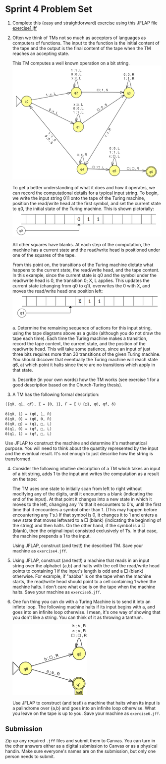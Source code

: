 # Sprint 4 Problem Set

1. Complete this (easy and straightforward) [exercise](./ex1/ex1.md) using this JFLAP file [exercise1.jff](./ex1/exercise1.jff)

2. Often we think of TMs not so much as acceptors of languages as computers of functions. The input to the function is the initial content of the tape and the output is the final content of the tape when the TM reaches an accepting state.

    This TM computes a well known operation on a bit string.  
    ![Bit Op TM](./images/bit_op_tm.PNG)

    To get a better understanding of what it does and how it operates, we can record the computational details for a typical input string. To begin, we write the input string 011 onto the tape of the Turing machine, position the read/write head at the first symbol, and set the current state to q0, the initial state of the Turing machine. This is shown pictorially:
    ![Tape one](./images/bit_op_tape_1.PNG)

    All other squares have blanks. At each step of the computation, the machine has a current state and the read/write head is positioned under one of the squares of the tape.

    From this point on, the transitions of the Turing machine dictate what happens to the current state, the read/write head, and the tape content. In this example, since the current state is q0 and the symbol under the read/write head is 0, the transition 0; X, L applies. This updates the current state (changing from q0 to q1), overwrites the 0 with X, and moves the read/write head one
position left:
    ![Tape two](./images/bit_op_tape_2.PNG)

    a. Determine the remaining sequence of actions for this input string, using the tape diagrams above as a guide (although you do not draw the tape each time). Each time the Turing machine makes a transition, record the tape content, the current state, and the position of the read/write head. This will take some patience, since an input of just three bits requires more than 30 transitions of the given Turing machine. You should discover that eventually the Turing machine will reach state q6, at which point it halts since there are no transitions which apply in that state.
   
    b. Describe (in your own words) how the TM works (see exercise 1 for a good description based on the Church-Turing thesis).


3. A TM has the following formal description:
```
({q0, q1, qf}, Σ = {0, 1}, Γ = Σ U {□}, q0, qf, δ)

δ(q0, 1) = (q0, 1, R)
δ(q0, 0) = (q0, 0, R)
δ(q0, □) = (q1, □, L)
δ(q1, 0) = (qf, □, L)
δ(q1, 1) = (qf, □, L)
```

   Use JFLAP to construct the machine and determine it's mathematical purpose.  You will need to think about the quantity represented by the input and the eventual result.  It's not enough to just describe how the string is transformed.


4.  Consider the following intuitive description of a TM which takes an input of a bit string, adds 1 to the input and writes the computation as a result on the tape:

    The TM uses one state to initially scan from left to right without modifying any of the digits, until it encounters a blank (indicating the end of the input). At that point it changes into a new state in which it moves to the left, changing any 1's that it encounters to 0's, until the first time that it encounters a symbol other than 1. (This may happen before encountering any 1's.) If that symbol is 0, it changes it to 1 and enters a new state that moves leftward to a □ (blank) (indicating the beginning of the string) and then halts. On the other hand, if the symbol is a □ (blank), then the original input consisted exclusively of 1’s. In that case, the machine prepends a 1 to the input.

    Using JFLAP, construct (and test!) the described TM.  Save your machine as `exercise4.jff`.

5. Using JFLAP, construct (and test!) a machine that reads in an input string over the alphabet {a,b} and halts with the cell the read/write head points to containing 1 if the input's length is odd and a □ (blank) otherwise. For example, if "aabba" is on the tape when the machine starts, the read/write head should point to a cell containing 1 when the machine halts. I don't care what else is on the tape when the machine halts.  Save your machine as `exercise5.jff`.

6. One fun thing you can do with a Turing Machine is to send it into an infinte loop. The following machine halts if its input begins with a, and goes into an infinite loop otherwise. I mean, it's one way of showing that you don't like a string. You can think of it as throwing a tantrum.

    ![infinite loop tm](./images/infinite_tm.png)

    Use JFLAP to construct (and test!) a machine that halts when its input is a palindrome over {a,b} and goes into an infinite loop otherwise. What you leave on the tape is up to you.  Save your machine as `exercise6.jff`.

## Submission
Zip up any required `.jff` files and submit them to Canvas.  You can turn in the other answers either as a digital submission to Canvas or as a physical handin.  Make sure everyone's names are on the submission, but only one person needs to submit.

 
